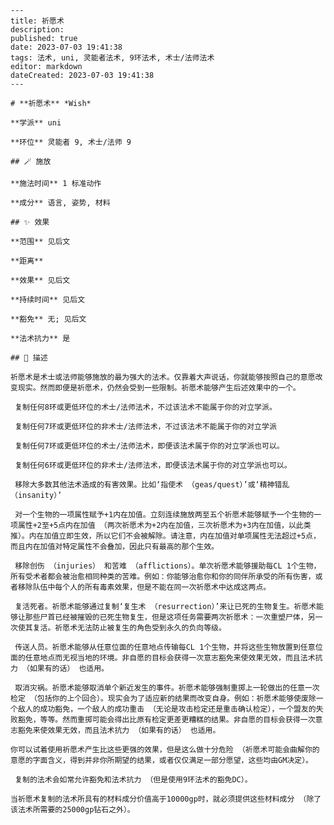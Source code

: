 
    ---
    title: 祈愿术
    description: 
    published: true
    date: 2023-07-03 19:41:38
    tags: 法术, uni, 灵能者法术, 9环法术, 术士/法师法术
    editor: markdown
    dateCreated: 2023-07-03 19:41:38
    ---

    # **祈愿术** *Wish*

    **学派** uni 

    **环位** 灵能者 9, 术士/法师 9

    ## 🪄 施放

    **施法时间** 1 标准动作

    **成分** 语言, 姿势, 材料

    ## ✨ 效果  

    **范围** 见后文

    **距离**  

    **效果** 见后文 

    **持续时间** 见后文 

    **豁免** 无; 见后文

    **法术抗力** 是

    ## 📖 描述

    祈愿术是术士或法师能够施放的最为强大的法术。仅靠着大声说话，你就能够按照自己的意愿改变现实。然而即便是祈愿术，仍然会受到一些限制。祈愿术能够产生后述效果中的一个。

     复制任何8环或更低环位的术士/法师法术，不过该法术不能属于你的对立学派。

     复制任何7环或更低环位的非术士/法师法术，不过该法术不能属于你的对立学派

     复制任何7环或更低环位的术士/法师法术，即便该法术属于你的对立学派也可以。

     复制任何6环或更低环位的非术士/法师法术，即便该法术属于你的对立学派也可以。

     移除大多数其他法术造成的有害效果。比如‘指使术 （geas/quest）’或‘精神错乱 （insanity）’

     对一个生物的一项属性赋予+1内在加值。立刻连续施放两至五个祈愿术能够赋予一个生物的一项属性+2至+5点内在加值 （两次祈愿术为+2内在加值，三次祈愿术为+3内在加值，以此类推）。内在加值立即生效，所以它们不会被解除。请注意，内在加值对单项属性无法超过+5点，而且内在加值对特定属性不会叠加，因此只有最高的那个生效。

     移除创伤 （injuries） 和苦难 （afflictions）。单次祈愿术能够援助每CL 1个生物，所有受术者都会被治愈相同种类的苦难。例如：你能够治愈你和你的同伴所承受的所有伤害，或者移除队伍中每个人的所有毒素效果，但是不能在同一次祈愿术中达成这两点。

     复活死者。祈愿术能够通过复制‘复生术 （resurrection）’来让已死的生物复生。祈愿术能够让那些尸首已经被摧毁的已死生物复生，但是这项任务需要两次祈愿术：一次重塑尸体，另一次使其复活。祈愿术无法防止被复生的角色受到永久的负向等级。

     传送人员。祈愿术能够从任意位面的任意地点传输每CL 1个生物，并将这些生物放置到任意位面的任意地点而无视当地的环境。非自愿的目标会获得一次意志豁免来使效果无效，而且法术抗力 （如果有的话） 也适用。

     取消灾祸。祈愿术能够取消单个新近发生的事件。祈愿术能够强制重掷上一轮做出的任意一次检定 （包括你的上个回合）。现实会为了适应新的结果而改变自身。例如：祈愿术能够使废除一个敌人的成功豁免，一个敌人的成功重击 （无论是攻击检定还是重击确认检定），一个盟友的失败豁免，等等。然而重掷可能会得出比原有检定更差更糟糕的结果。非自愿的目标会获得一次意志豁免来使效果无效，而且法术抗力 （如果有的话） 也适用。

    你可以试着使用祈愿术产生比这些更强的效果，但是这么做十分危险 （祈愿术可能会曲解你的意愿的字面含义，得到并非你所期望的结果，或者仅仅满足一部分愿望，这些均由GM决定）。

     复制的法术会如常允许豁免和法术抗力 （但是使用9环法术的豁免DC）。

    当祈愿术复制的法术所具有的材料成分价值高于10000gp时，就必须提供这些材料成分 （除了该法术所需要的25000gp钻石之外）。
    